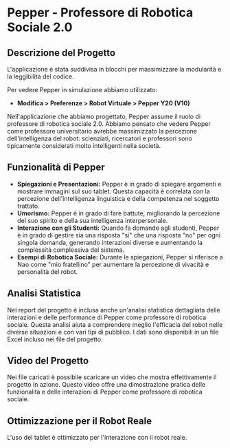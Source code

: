 # Pepper - Professore di Robotica Sociale 2.0

## Descrizione del Progetto

L'applicazione è stata suddivisa in blocchi per massimizzare la modularità e la leggibilità del codice.

Per vedere Pepper in simulazione abbiamo utilizzato:
- **Modifica > Preferenze > Robot Virtuale > Pepper Y20 (V10)**

Nell'applicazione che abbiamo progettato, Pepper assume il ruolo di professore di robotica sociale 2.0. Abbiamo pensato che vedere Pepper come professore universitario avrebbe massimizzato la percezione dell'intelligenza del robot: scienziati, ricercatori e professori sono tipicamente considerati molto intelligenti nella società.

## Funzionalità di Pepper

- **Spiegazioni e Presentazioni:** Pepper è in grado di spiegare argomenti e mostrare immagini sul suo tablet. Questa capacità è correlata con la percezione dell'intelligenza linguistica e della competenza nel soggetto trattato.
- **Umorismo:** Pepper è in grado di fare battute, migliorando la percezione del suo spirito e della sua intelligenza interpersonale.
- **Interazione con gli Studenti:** Quando fa domande agli studenti, Pepper è in grado di gestire sia una risposta "sì" che una risposta "no" per ogni singola domanda, generando interazioni diverse e aumentando la complessità complessiva del sistema.
- **Esempi di Robotica Sociale:** Durante le spiegazioni, Pepper si riferisce a Nao come "mio fratellino" per aumentare la percezione di vivacità e personalità del robot.

## Analisi Statistica

Nel report del progetto è inclusa anche un'analisi statistica dettagliata delle interazioni e delle performance di Pepper come professore di robotica sociale. Questa analisi aiuta a comprendere meglio l'efficacia del robot nelle diverse situazioni e con vari tipi di pubblico. I dati sono disponibili in un file Excel incluso nei file del progetto.

## Video del Progetto

Nei file caricati è possibile scaricare un video che mostra effettivamente il progetto in azione. Questo video offre una dimostrazione pratica delle funzionalità e delle interazioni di Pepper come professore di robotica sociale.

## Ottimizzazione per il Robot Reale

L'uso del tablet è ottimizzato per l'interazione con il robot reale.
